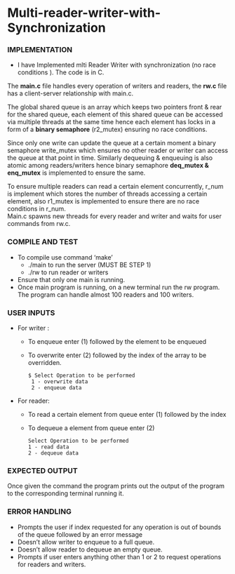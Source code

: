 # Multi-reader-writer-with-Synchronization

### IMPLEMENTATION
* I have Implemented mlti Reader Writer with synchronization (no race conditions ). The code is in C.

The **main.c**  file handles every operation of writers and readers, the **rw.c** file has a
client-server relationship with main.c. </br>

The global shared queue is an array which keeps two pointers front & rear for the shared
queue, each element of this shared queue can be accessed via multiple threads at the
same time hence each element has locks in a form of a **binary semaphore** (r2_mutex)
ensuring no race conditions. </br>

Since only one write can update the queue at a certain moment a binary semaphore
write_mutex which ensures no other reader or writer can access the queue at that point
in time. Similarly dequeuing & enqueuing is also atomic among readers/writers hence
binary semaphore **deq_mutex & enq_mutex** is implemented to ensure the same. </br>

To ensure multiple readers can read a certain element concurrently, r_num is implement
which stores the number of threads accessing a certain element, also r1_mutex is
implemented to ensure there are no race conditions in r_num. </br>
Main.c spawns new threads for every reader and writer and waits for user commands from rw.c.

### COMPILE AND TEST

* To compile use command ‘make’
  * ./main to run the server (MUST BE STEP 1)
  * ./rw to run reader or writers
* Ensure that only one main is running.
* Once main program is running, on a new terminal run the rw program. The program can handle almost 100 readers and 100 writers.

### USER INPUTS
* For writer :
  * To enqueue enter (1) followed by the element to be enqueued
  * To overwrite enter (2) followed by the index of the array to be overridden.
  
        $ Select Operation to be performed
         1 - overwrite data
         2 - enqueue data
         
* For reader:
  * To read a certain element from queue enter (1) followed by the index
  * To dequeue a element from queue enter (2)
  
        Select Operation to be performed
        1 - read data
        2 - dequeue data
    
### EXPECTED OUTPUT
Once given the command the program prints out the output of the program to the
corresponding terminal running it.

### ERROR HANDLING
* Prompts the user if index requested for any operation is out of bounds of the queue followed by an error message </br>
* Doesn’t allow writer to enqueue to a full queue. </br>
* Doesn’t allow reader to dequeue an empty queue. </br>
* Prompts if user enters anything other than 1 or 2 to request operations for readers and writers. </br>
